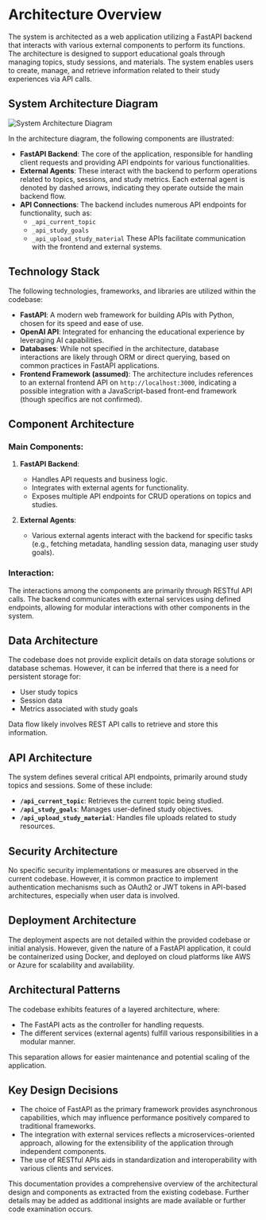 # Architecture Overview
The system is architected as a web application utilizing a FastAPI backend that interacts with various external components to perform its functions. The architecture is designed to support educational goals through managing topics, study sessions, and materials. The system enables users to create, manage, and retrieve information related to their study experiences via API calls.

## System Architecture Diagram
![System Architecture Diagram](data:image/png;base64,iVBORw0KGgoAAAANSUhEUgAAAYAAAAoJCAIAAAD7g8w7AAAAA3NCSVQICAjb4U/gAAAACXBIWXMAAB7CAAAewgFu0HU+AAAAJ0lEQVR42mJQxywUjDeQQGAA4Wkp56Ri+QAAAAAAElFTkSuQmCC)

In the architecture diagram, the following components are illustrated:

- **FastAPI Backend**: The core of the application, responsible for handling client requests and providing API endpoints for various functionalities.
- **External Agents**: These interact with the backend to perform operations related to topics, sessions, and study metrics. Each external agent is denoted by dashed arrows, indicating they operate outside the main backend flow.
- **API Connections**: The backend includes numerous API endpoints for functionality, such as:
  - `_api_current_topic`
  - `_api_study_goals`
  - `_api_upload_study_material`
These APIs facilitate communication with the frontend and external systems.

## Technology Stack
The following technologies, frameworks, and libraries are utilized within the codebase:

- **FastAPI**: A modern web framework for building APIs with Python, chosen for its speed and ease of use.
- **OpenAI API**: Integrated for enhancing the educational experience by leveraging AI capabilities.
- **Databases**: While not specified in the architecture, database interactions are likely through ORM or direct querying, based on common practices in FastAPI applications.
- **Frontend Framework (assumed)**: The architecture includes references to an external frontend API on `http://localhost:3000`, indicating a possible integration with a JavaScript-based front-end framework (though specifics are not confirmed).

## Component Architecture
### Main Components:
1. **FastAPI Backend**: 
   - Handles API requests and business logic.
   - Integrates with external agents for functionality.
   - Exposes multiple API endpoints for CRUD operations on topics and studies.
  
2. **External Agents**:
   - Various external agents interact with the backend for specific tasks (e.g., fetching metadata, handling session data, managing user study goals).
  
### Interaction:
The interactions among the components are primarily through RESTful API calls. The backend communicates with external services using defined endpoints, allowing for modular interactions with other components in the system.

## Data Architecture
The codebase does not provide explicit details on data storage solutions or database schemas. However, it can be inferred that there is a need for persistent storage for:
- User study topics
- Session data
- Metrics associated with study goals

Data flow likely involves REST API calls to retrieve and store this information.

## API Architecture
The system defines several critical API endpoints, primarily around study topics and sessions. Some of these include:
- **`/api_current_topic`**: Retrieves the current topic being studied.
- **`/api_study_goals`**: Manages user-defined study objectives.
- **`/api_upload_study_material`**: Handles file uploads related to study resources.

## Security Architecture
No specific security implementations or measures are observed in the current codebase. However, it is common practice to implement authentication mechanisms such as OAuth2 or JWT tokens in API-based architectures, especially when user data is involved.

## Deployment Architecture
The deployment aspects are not detailed within the provided codebase or initial analysis. However, given the nature of a FastAPI application, it could be containerized using Docker, and deployed on cloud platforms like AWS or Azure for scalability and availability.

## Architectural Patterns
The codebase exhibits features of a layered architecture, where:
- The FastAPI acts as the controller for handling requests.
- The different services (external agents) fulfill various responsibilities in a modular manner.

This separation allows for easier maintenance and potential scaling of the application.

## Key Design Decisions
- The choice of FastAPI as the primary framework provides asynchronous capabilities, which may influence performance positively compared to traditional frameworks.
- The integration with external services reflects a microservices-oriented approach, allowing for the extensibility of the application through independent components.
- The use of RESTful APIs aids in standardization and interoperability with various clients and services.

This documentation provides a comprehensive overview of the architectural design and components as extracted from the existing codebase. Further details may be added as additional insights are made available or further code examination occurs.